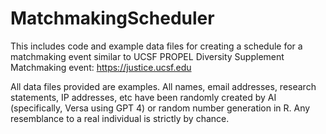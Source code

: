 # MatchmakingScheduler
This includes code and example data files for creating a schedule for a matchmaking event similar to UCSF PROPEL Diversity Supplement Matchmaking event: https://justice.ucsf.edu

All data files provided are examples. All names, email addresses, research statements, IP addresses, etc have been randomly created by AI (specifically, Versa using GPT 4) or random number generation in R. Any resemblance to a real individual is strictly by chance.
